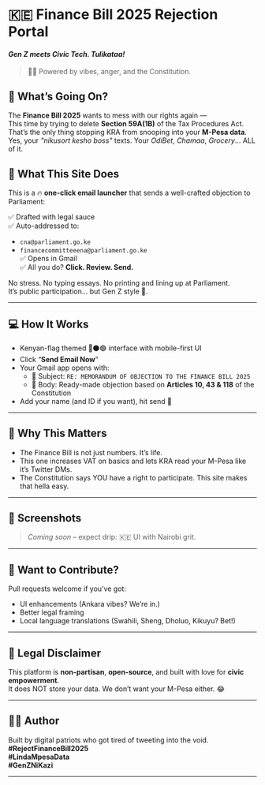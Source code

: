 # 🇰🇪 **Finance Bill 2025 Rejection Portal**  
#### *Gen Z meets Civic Tech. Tulikataa!*

> ✊🏾 Powered by vibes, anger, and the Constitution. 

## 🚨 What’s Going On?

The **Finance Bill 2025** wants to mess with our rights again —  
This time by trying to delete **Section 59A(1B)** of the Tax Procedures Act.  
That’s the only thing stopping KRA from snooping into your **M-Pesa data**.  
Yes, your *"nikusort kesho boss"* texts. Your *OdiBet*, *Chamaa*, *Grocery*... ALL of it.  

## 🧠 What This Site Does

This is a 🔥 **one-click email launcher** that sends a well-crafted objection to Parliament:

✅ Drafted with legal sauce  
✅ Auto-addressed to:  
- `cna@parliament.go.ke`  
- `financecommitteeena@parliament.go.ke`  
✅ Opens in Gmail  
✅ All you do? **Click. Review. Send.**

No stress. No typing essays. No printing and lining up at Parliament.  
It’s public participation... but Gen Z style 🧢.

---

## 💻 How It Works

- Kenyan-flag themed 🔴⚫🟢 interface with mobile-first UI
- Click “**Send Email Now**”
- Your Gmail app opens with:
  - 📨 Subject: `RE: MEMORANDUM OF OBJECTION TO THE FINANCE BILL 2025`
  - 📄 Body: Ready-made objection based on **Articles 10, 43 & 118** of the Constitution
- Add your name (and ID if you want), hit send 🚀

---

## 📢 Why This Matters

- The Finance Bill is not just numbers. It’s life.
- This one increases VAT on basics and lets KRA read your M-Pesa like it’s Twitter DMs.
- The Constitution says YOU have a right to participate. This site makes that hella easy.

---

## 👀 Screenshots

> _Coming soon_ – expect drip: 🇰🇪 UI with Nairobi grit.

---

## 🤝 Want to Contribute?

Pull requests welcome if you’ve got:
- UI enhancements (Ankara vibes? We’re in.)
- Better legal framing
- Local language translations (Swahili, Sheng, Dholuo, Kikuyu? Bet!)

---

## 📜 Legal Disclaimer

This platform is **non-partisan**, **open-source**, and built with love for **civic empowerment**.  
It does NOT store your data. We don’t want your M-Pesa either. 😂

---

## ✍🏾 Author

Built by digital patriots who got tired of tweeting into the void.  
**#RejectFinanceBill2025**  
**#LindaMpesaData**  
**#GenZNiKazi**

---

